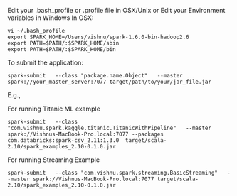 Edit your .bash_profile or .profile file in OSX/Unix or Edit your Environment variables in Windows
In OSX:
```
vi ~/.bash_profile
export SPARK_HOME=/Users/vishnu/spark-1.6.0-bin-hadoop2.6
export PATH=$PATH/:$SPARK_HOME/sbin
export PATH=$PATH/:$SPARK_HOME/bin
```
To submit the application:
```
spark-submit   --class "package.name.Object"   --master spark://your_master_server:7077 target/path/to/your/jar_file.jar
```

E.g.,

For running Titanic ML example
```
spark-submit   --class "com.vishnu.spark.kaggle.titanic.TitanicWithPipeline"   --master spark://Vishnus-MacBook-Pro.local:7077 --packages com.databricks:spark-csv_2.11:1.3.0  target/scala-2.10/spark_examples_2.10-0.1.0.jar
```

For running Streaming Example
```
spark-submit   --class "com.vishnu.spark.streaming.BasicStreaming"   --master spark://Vishnus-MacBook-Pro.local:7077 target/scala-2.10/spark_examples_2.10-0.1.0.jar
```
